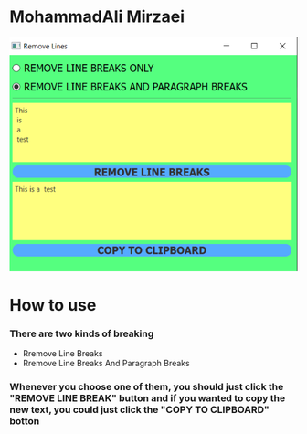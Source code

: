 # MohammadAli  Mirzaei

![RemoveLines](RemoveLines.png)


# How to use

### There are two kinds of breaking

- Rremove Line Breaks
- Rremove Line Breaks And Paragraph Breaks

### Whenever you choose one of them, you should just click the "REMOVE LINE BREAK" button and if you wanted to copy the new text, you could just click the "COPY TO CLIPBOARD" botton


​